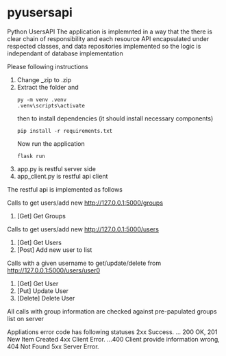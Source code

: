 # pyusersapi
Python UsersAPI
The application is implemnted in a way that the there is clear chain of responsibility and each resource API encapsulated under respected classes, and data repositories implemented so the logic is independant of database implementation

Please following instructions 
1. Change _zip to .zip
2. Extract the folder and
   ```
   py -m venv .venv
   .venv\scripts\activate
   ```
   then to install dependencies (it should install necessary components)
   ```
   pip install -r requirements.txt
   ```
   Now run the application
   ```
   flask run
   ```
4. app.py is restful server side
5. app_client.py is restful api client

The restful api is implemented as follows

Calls to get users/add new http://127.0.0.1:5000/groups
1. [Get] Get Groups

Calls to get users/add new http://127.0.0.1:5000/users
1. [Get] Get Users
2. [Post] Add new user to list

Calls with a given username to get/update/delete from http://127.0.0.1:5000/users/user0
1. [Get] Get User
2. [Put] Update User
3. [Delete] Delete User

All calls with group information are checked against pre-papulated groups list on server

Appliations error code has following statuses
2xx Success. ... 200 OK, 201 New Item Created
4xx Client Error. ...400 Client provide information wrong, 404 Not Found
5xx Server Error.
